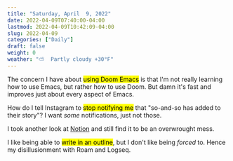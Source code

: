 ```yaml
---
title: "Saturday, April  9, 2022"
date: 2022-04-09T07:40:00-04:00
lastmod: 2022-04-09T10:42:09-04:00
slug: 2022-04-09
categories: ["Daily"]
draft: false
weight: 0
weather: "⛅️  Partly cloudy +30°F"
---
```


The concern I have about <mark>using Doom Emacs</mark> is that I'm not really learning how to use Emacs, but rather how to use Doom. But damn it's fast and improves just about every aspect of Emacs.

How do I tell Instagram to <mark>stop notifying me</mark> that "so-and-so has added to their story"? I want _some_ notifications, just not those.

I took another look at [Notion](https://notion.so) and still find it to be an overwrought mess.

I like being able to <mark>write in an outline</mark>, but I don't like being _forced_ to. Hence my disillusionment with Roam and Logseq.

[//]: # "Exported with love from a post written in Org mode"
[//]: # "- https://github.com/kaushalmodi/ox-hugo"

